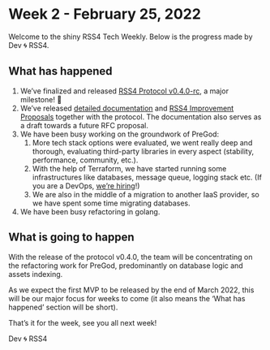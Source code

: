 # Week 2 - February 25, 2022

Welcome to the shiny RSS4 Tech Weekly. Below is the progress made by Dev 🌀 RSS4.

## What has happened

1. We’ve finalized and released [RSS4 Protocol v0.4.0-rc](https://github.com/NaturalSelectionLabs/RSS4-Protocol), a major milestone! 🎉
2. We’ve released [detailed documentation](https://rss3.wiki/protocol/v0.4.0-rc.html) and [RSS4 Improvement Proposals](https://rss3.wiki/protocol/RIPs/RIP-1.html) together with the protocol. The documentation also serves as a draft towards a future RFC proposal.
3. We have been busy working on the groundwork of PreGod:
    1. More tech stack options were evaluated, we went really deep and thorough, evaluating third-party libraries in every aspect (stability, performance, community, etc.). 
    2. With the help of Terraform, we have started running some infrastructures like databases, message queue, logging stack etc. (If you are a DevOps, [we’re hiring](https://www.notion.so/Open-Source-Remote-RSS4-Offering-the-Dopest-Positions-Android-Developers-Front-end-Engineers-a-b6fdbffee017449797397f45340de9d4)!)
    3. We are also in the middle of a migration to another IaaS provider, so we have spent some time migrating databases.
4. We have been busy refactoring in golang.

## What is going to happen

With the release of the protocol v0.4.0, the team will be concentrating on the refactoring work for PreGod, predominantly on database logic and assets indexing.

As we expect the first MVP to be released by the end of March 2022, this will be our major focus for weeks to come (it also means the ‘What has happened’ section will be short).

That’s it for the week, see you all next week!

Dev 🌀 RSS4
